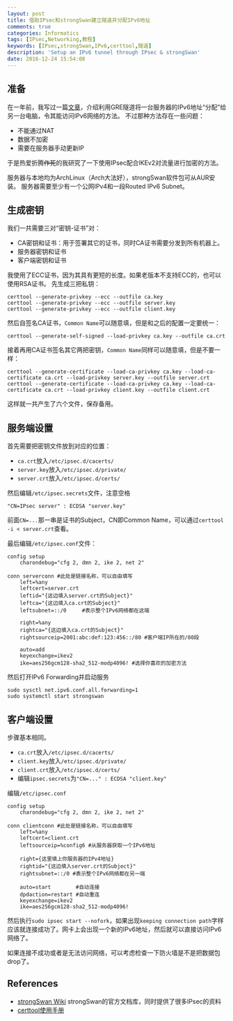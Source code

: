 ```yaml
---
layout: post
title: 借助IPsec和strongSwan建立隧道并分配IPv6地址
comments: true
categories: Informatics
tags: [IPsec,Networking,教程]
keywords: [IPsec,strongSwan,IPv6,certtool,隧道]
description: 'Setup an IPv6 tunnel through IPsec & strongSwan'
date: 2016-12-24 15:54:08
---
```

## 准备
在一年前，我写过一篇[文章](/2015/09/get-ipv6-via-gre-tunnel/)，介绍利用GRE隧道将一台服务器的IPv6地址“分配”给另一台电脑，令其能访问IPv6网络的方法。
不过那种方法存在一些问题：

- 不能通过NAT
- 数据不加密
- 需要在服务器手动更新IP

于是热爱折腾~~作死~~的我研究了一下使用IPsec配合IKEv2对流量进行加密的方法。

服务器与本地均为ArchLinux（Arch大法好），strongSwan软件包可从AUR安装。
服务器需要至少有一个公网IPv4和一段Routed IPv6 Subnet。
<!--more-->

## 生成密钥
我们一共需要三对“密钥-证书”对：
- CA密钥和证书：用于签署其它的证书，同时CA证书需要分发到所有机器上。
- 服务器密钥和证书
- 客户端密钥和证书

我使用了ECC证书，因为其具有更短的长度。如果老版本不支持ECC的，也可以使用RSA证书。
先生成三把私钥：

    certtool --generate-privkey --ecc --outfile ca.key
    certtool --generate-privkey --ecc --outfile server.key
    certtool --generate-privkey --ecc --outfile client.key

然后自签名CA证书，`Common Name`可以随意填，但是和之后的配置一定要统一：

    certtool --generate-self-signed --load-privkey ca.key --outfile ca.crt

接着再用CA证书签名其它两把密钥，`Common Name`同样可以随意填，但是不要一样：

    certtool --generate-certificate --load-ca-privkey ca.key --load-ca-certificate ca.crt --load-privkey server.key --outfile server.crt
    certtool --generate-certificate --load-ca-privkey ca.key --load-ca-certificate ca.crt --load-privkey client.key --outfile client.crt

这样就一共产生了六个文件，保存备用。

## 服务端设置
首先需要把密钥文件放到对应的位置：

- `ca.crt`放入`/etc/ipsec.d/cacerts/`
- `server.key`放入`/etc/ipsec.d/private/`
- `server.crt`放入`/etc/ipsec.d/certs/`

然后编辑`/etc/ipsec.secrets`文件，注意空格

    "CN=IPsec server" : ECDSA "server.key"

前面`CN=...`那一串是证书的Subject，CN即Common Name，可以通过`certtool -i < server.crt`查看。

最后编辑`/etc/ipsec.conf`文件：

```
config setup
    charondebug="cfg 2, dmn 2, ike 2, net 2"

conn serverconn #此处是链接名称，可以自由填写
    left=%any
    leftcert=server.crt
    leftid="{这边填入server.crt的Subject}"
    leftca="{这边填入ca.crt的Subject}"
    leftsubnet=::/0     #表示整个IPv6网络都在这端

    right=%any
    rightca="{这边填入ca.crt的Subject}"
    rightsourceip=2001:abc:def:123:456::/80 #客户端IP所在的/80段

    auto=add
    keyexchange=ikev2
    ike=aes256gcm128-sha2_512-modp4096! #选择你喜欢的加密方法
```

然后打开IPv6 Forwarding并启动服务

    sudo sysctl net.ipv6.conf.all.forwarding=1
    sudo systemctl start strongswan

## 客户端设置
步骤基本相同。

- `ca.crt`放入`/etc/ipsec.d/cacerts/`
- `client.key`放入`/etc/ipsec.d/private/`
- `client.crt`放入`/etc/ipsec.d/certs/`
- 编辑`ipsec.secrets`为`"CN=..." : ECDSA "client.key"`

编辑`/etc/ipsec.conf`
```
config setup
    charondebug="cfg 2, dmn 2, ike 2, net 2"

conn clientconn #此处是链接名称，可以自由填写
    left=%any
    leftcert=client.crt
    leftsourceip=%config6 #从服务器获取一个IPv6地址

    right={这里填上你服务器的IPv4地址}
    rightid="{这边填入server.crt的Subject}"
    rightsubnet=::/0 #表示整个IPv6网络都在另一端

    auto=start        #自动连接
    dpdaction=restart #自动重连
    keyexchange=ikev2
    ike=aes256gcm128-sha2_512-modp4096!
```

然后执行`sudo ipsec start --nofork`，如果出现`keeping connection path`字样应该就连接成功了。网卡上会出现一个新的IPv6地址，然后就可以直接访问IPv6网络了。

如果连接不成功或者是无法访问网络，可以考虑检查一下防火墙是不是把数据包drop了。

## References

- [strongSwan Wiki](https://wiki.strongswan.org/projects/strongswan/wiki) strongSwan的官方文档库，同时提供了很多IPsec的资料
- [certtool使用手册](https://www.gnutls.org/manual/html_node/certtool-Invocation.html)
